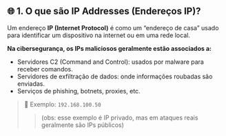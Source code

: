 ## 🌐 1. O que são IP Addresses (Endereços IP)?

Um endereço **IP (Internet Protocol)** é como um “endereço de casa” usado para identificar um dispositivo na internet ou em uma rede local.

**Na cibersegurança, os IPs maliciosos geralmente estão associados a:**
- Servidores C2 (Command and Control): usados por malware para receber comandos.
- Servidores de exfiltração de dados: onde informações roubadas são enviadas.
- Serviços de phishing, botnets, proxies, etc.

>🧠 Exemplo:
`192.168.100.50`
>>(obs: esse exemplo é IP privado, mas em ataques reais geralmente são IPs públicos)
